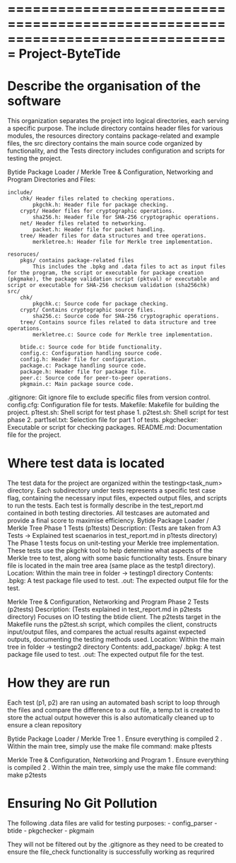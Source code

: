 ===============================================================================
Project-ByteTide
===============================================================================

Describe the organisation of the software
================================================================================
This organization separates the project into logical directories, each serving a specific purpose. The include directory contains header files for various modules, the resources directory contains package-related and example files, the src directory contains the main source code organized by functionality, and the Tests directory includes configuration and scripts for testing the project.

Bytide Package Loader / Merkle Tree & Configuration, Networking and Program
Directories and Files:

    include/
        chk/ Header files related to checking operations.
            pkgchk.h: Header file for package checking.
        crypt/ Header files for cryptographic operations.
            sha256.h: Header file for SHA-256 cryptographic operations.
        net/ Header files related to networking.
            packet.h: Header file for packet handling.
        tree/ Header files for data structures and tree operations.
            merkletree.h: Header file for Merkle tree implementation.

    resoruces/ 
        pkgs/ contains package-related files
            This includes the .bpkg and .data files to act as input files for the program, the script or executable for package creation (pkgmake), the package validation script (pktval) or executable and script or executable for SHA-256 checksum validation (sha256chk)
    src/ 
        chk/
            pkgchk.c: Source code for package checking.
        crypt/ Contains cryptographic source files.
            sha256.c: Source code for SHA-256 cryptographic operations.
        tree/ Contains source files related to data structure and tree operations.
            merkletree.c: Source code for Merkle tree implementation.
        
        btide.c: Source code for btide functionality.
        config.c: Configuration handling source code.
        config.h: Header file for configuration. 
        package.c: Package handling source code.
        package.h: Header file for package file.
        peer.c: Source code for peer-to-peer operations.
        pkgmain.c: Main package source code.


.gitignore: Git ignore file to exclude specific files from version control.
config.cfg: Configuration file for tests.
Makefile: Makefile for building the project.
p1test.sh: Shell script for test phase 1.
p2test.sh: Shell script for test phase 2.
part1sel.txt: Selection file for part 1 of tests.
pkgchecker: Executable or script for checking packages.
README.md: Documentation file for the project.
    
Where test data is located 
================================================================================
The test data for the project are organized within the testingp<task_num> directory. Each subdirectory under tests represents a specific test case flag, containing the necessary input files, expected output files, and scripts to run the tests. Each test is formally describe in the test_report.md contained in both testing directories. All testcases are automated and provide a final score to maximise efficiency.
Bytide Package Loader / Merkle Tree
    Phase 1 Tests (p1tests)
    Description: (Tests are taken from A3 Tests -> Explained test scaenarios in test_report.md in p1tests directory)
        The Phase 1 tests focus on unit-testing your Merkle tree implementation. These tests use the pkgchk tool to help determine what aspects of the Merkle tree to test, along with some basic functionality tests. Ensure binary file is located in the 
        main tree area (same place as the testp1 directory). 
    Location: 
        Within the main tree in folder -> testingp1 directory 
    Contents:
        .bpkg: A test package file used to test.
        .out: The expected output file for the test.

Merkle Tree & Configuration, Networking and Program
    Phase 2 Tests (p2tests)
    Description: (Tests explained in test_report.md in p2tests directory)
    Focuses on IO testing the btide client. The p2tests target in the Makefile runs the p2test.sh script, which compiles the client, constructs input/output files, and compares the actual results against expected outputs, documenting the testing methods used.
    Location: 
        Within the main tree in folder -> testingp2 directory 
    Contents:
        add_package/
            .bpkg: A test package file used to test.
            .out: The expected output file for the test.

How they are run
================================================================================
Each test (p1, p2) are ran using an automated bash script to loop through the files  and compare the difference to a .out file, a temp.txt is created to store the actual output however this is also automatically cleaned up to ensure a clean repository

Bytide Package Loader / Merkle Tree
1 . Ensure everything is compiled
2 . Within the main tree, simply use the make file command:
            make p1tests

Merkle Tree & Configuration, Networking and Program
1 . Ensure everything is compiled
2 . Within the main tree, simply use the make file command:
            make p2tests

Ensuring No Git Pollution
================================================================================
The following .data files are valid for testing purposes:
    - config_parser
    - btide
    - pkgchecker
    - pkgmain

They will not be filtered out by the .gitignore as they need to be created to ensure the 
file_check functionality is successfully working as requrired